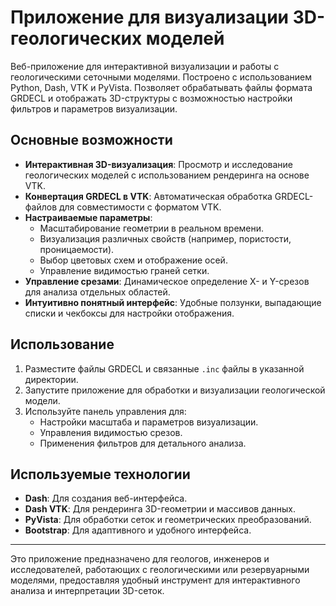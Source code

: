 # Приложение для визуализации 3D-геологических моделей

Веб-приложение для интерактивной визуализации и работы с геологическими сеточными моделями. Построено с использованием Python, Dash, VTK и PyVista. Позволяет обрабатывать файлы формата GRDECL и отображать 3D-структуры с возможностью настройки фильтров и параметров визуализации.

## Основные возможности

- **Интерактивная 3D-визуализация**: Просмотр и исследование геологических моделей с использованием рендеринга на основе VTK.
- **Конвертация GRDECL в VTK**: Автоматическая обработка GRDECL-файлов для совместимости с форматом VTK.
- **Настраиваемые параметры**:
  - Масштабирование геометрии в реальном времени.
  - Визуализация различных свойств (например, пористости, проницаемости).
  - Выбор цветовых схем и отображение осей.
  - Управление видимостью граней сетки.
- **Управление срезами**: Динамическое определение X- и Y-срезов для анализа отдельных областей.
- **Интуитивно понятный интерфейс**: Удобные ползунки, выпадающие списки и чекбоксы для настройки отображения.

## Использование

1. Разместите файлы GRDECL и связанные `.inc` файлы в указанной директории.
2. Запустите приложение для обработки и визуализации геологической модели.
3. Используйте панель управления для:
   - Настройки масштаба и параметров визуализации.
   - Управления видимостью срезов.
   - Применения фильтров для детального анализа.

## Используемые технологии

- **Dash**: Для создания веб-интерфейса.
- **Dash VTK**: Для рендеринга 3D-геометрии и массивов данных.
- **PyVista**: Для обработки сеток и геометрических преобразований.
- **Bootstrap**: Для адаптивного и удобного интерфейса.

---

Это приложение предназначено для геологов, инженеров и исследователей, работающих с геологическими или резервуарными моделями, предоставляя удобный инструмент для интерактивного анализа и интерпретации 3D-сеток.
